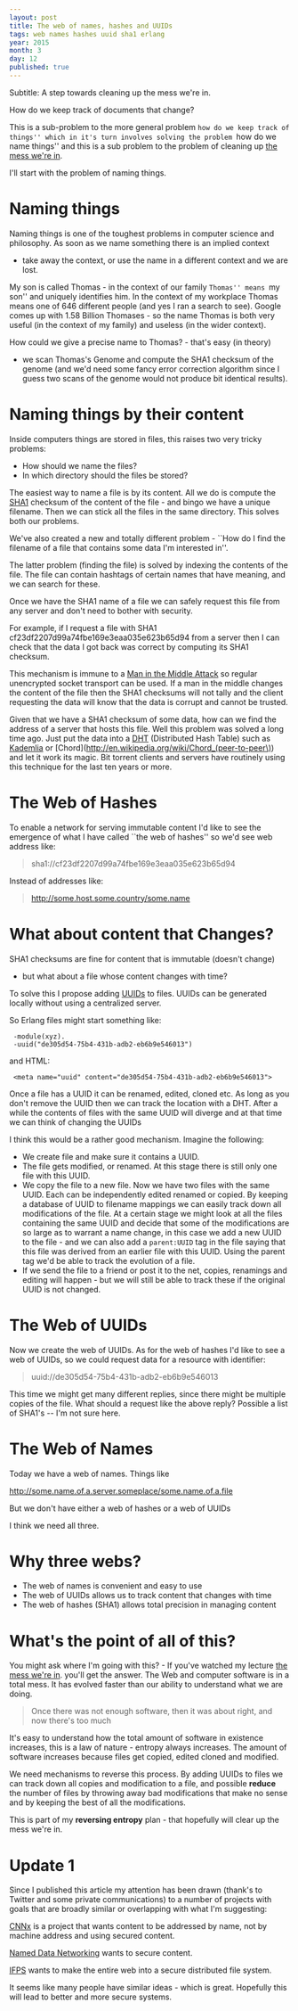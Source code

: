 ```yaml
---
layout: post
title: The web of names, hashes and UUIDs
tags: web names hashes uuid sha1 erlang
year: 2015
month: 3
day: 12
published: true
---
```


Subtitle: A step towards cleaning up the mess we're in.

How do we keep track of documents that change?

This is a sub-problem to the more general problem ``how do we keep
track of things'' which in it's turn involves solving the problem
``how do we name things'' and this is a sub problem to the problem of
cleaning up [the mess we're
in](https://www.youtube.com/watch?v=lKXe3HUG2l4).

I'll start with the problem of naming things.

# Naming things

Naming things is one of the toughest problems in computer science and
philosophy.  As soon as we name something there is an implied context
- take away the context, or use the name in a different context and we
are lost.

My son is called Thomas - in the context of our family ``Thomas'' means
``my son'' and uniquely identifies him. In the context of my workplace
Thomas means one of 646 different people (and yes I ran a search to
see). Google comes up with 1.58 Billion Thomases - so the name Thomas
is both very useful (in the context of my family) and useless (in the
wider context).

How could we give a precise name to Thomas? - that's easy (in theory)
- we scan Thomas's Genome and compute the SHA1 checksum of the genome
(and we'd need some fancy error correction algorithm since I guess two
scans of the genome would not produce bit identical results).

# Naming things by their content

Inside computers things are stored in files, this raises two
very tricky problems:

* How should we name the files?
* In which directory should the files be stored?

The easiest way to name a file is by its content.
All we do is compute the [SHA1](http://en.wikipedia.org/wiki/SHA-1)
checksum of the content of the file - and bingo we have
a unique filename. Then we can stick all the files in the same
directory. This solves both our problems.

We've also created a new and totally different problem - ``How do I
find the filename of a file that contains some data I'm interested
in''.

The latter problem (finding the file) is solved by indexing the
contents of the file. The file can contain hashtags of certain names
that have meaning, and we can search for these.

Once we have the SHA1 name of a file we can safely request this file
from any server and don't need to bother with security.

For example, if I request a file with SHA1
cf23df2207d99a74fbe169e3eaa035e623b65d94 from a server then I can
check that the data I got back was correct by computing its SHA1
checksum.

This mechanism is immune to a [Man in the Middle
Attack](http://en.wikipedia.org/wiki/Man-in-the-middle_attack) so
regular unencrypted socket transport can be used.  If a man in the
middle changes the content of the file then the SHA1 checksums will
not tally and the client requesting the data will know that the data
is corrupt and cannot be trusted.

Given that we have a SHA1 checksum of some data, how can we find the
address of a server that hosts this file. Well this problem was solved
a long time ago. Just put the data into a
[DHT](http://en.wikipedia.org/wiki/Distributed_hash_table)
(Distributed Hash Table) such as
[Kademlia](http://en.wikipedia.org/wiki/Kademlia) or
[Chord](http://en.wikipedia.org/wiki/Chord_(peer-to-peer\))
and let it work its magic. Bit torrent
clients and servers have routinely using this technique for the last
ten years or more.

# The Web of Hashes

To enable a network for serving immutable content I'd like to see the
emergence of what I have called ``the web of hashes'' so we'd see web
address like:

> sha1://cf23df2207d99a74fbe169e3eaa035e623b65d94

Instead of addresses like:

> http://some.host.some.country/some.name


# What about content that Changes?

SHA1 checksums are fine for content that is immutable (doesn't change)
- but what about a file whose content changes with time?

To solve this I propose adding 
[UUIDs](http://en.wikipedia.org/wiki/Universally_unique_identifier) to
files.  UUIDs can be generated locally without using a centralized
server.

So Erlang files might start something like:
     
     -module(xyz).
     -uuid("de305d54-75b4-431b-adb2-eb6b9e546013")
   
  and HTML: 

     <meta name="uuid" content="de305d54-75b4-431b-adb2-eb6b9e546013">

Once a file has a UUID it can be renamed, edited, cloned etc. As
long as you don't remove the UUID then we can track the location
with a DHT. After a while the contents of files with the same UUID
will diverge and at that time we can think of changing the UUIDs

I think this would be a rather good mechanism. Imagine the following:

+ We create file and make sure it contains a UUID.
+ The file gets modified, or renamed. At this stage there is still only one file
  with this UUID.
+ We copy the file to a new file. Now we have two files with the same UUID. Each can be
  independently edited renamed or copied. By keeping a database of UUID to filename
  mappings we can easily track down all modifications of the file. At a certain stage
  we might look at all the files containing the same UUID and decide that some of the
  modifications are so large as to warrant a name change, in this case we add a new UUID
  to the
  file - and we can also add a `parent:UUID` tag in the file saying that this file
  was derived from an earlier file with this UUID. Using the parent tag we'd be able
  to track the evolution of a file.
+ If we send the file to a friend or post it to the net, copies, renamings
  and editing will
  happen - but we will still be able to track these if the original UUID is not changed.

# The Web of UUIDs

Now we create the web of UUIDs. As for the web of hashes I'd like to
see a web of UUIDs, so we could request data for a resource with identifier:

> uuid://de305d54-75b4-431b-adb2-eb6b9e546013 

This time we might get many different replies, since there might be
multiple copies of the file.  What should a request like the above
reply? Possible a list of SHA1's -- I'm not sure here.

# The Web of Names

Today we have a web of names. Things like

   http://some.name.of.a.server.someplace/some.name.of.a.file

But we don't have either a web of hashes or a web of UUIDs

I think we need all three.

# Why three webs?

+ The web of names is convenient and easy to use
+ The web of UUIDs allows us to track content that changes with time
+ The web of hashes (SHA1) allows total precision in managing content

# What's the point of all of this?

You might ask where I'm going with this? - If you've watched my lecture
[the mess we're
in](https://www.youtube.com/watch?v=lKXe3HUG2l4).
you'll get the answer. The Web and computer software is in a total mess.
It has evolved faster than our ability to understand what we are doing.

> Once there was not enough software, then it was about right, and now there's too much

It's easy to understand how the total amount of software in existence
increases, this is a law of nature - entropy always increases. The
amount of software increases because files get copied, edited
cloned and modified.

We need mechanisms to reverse this process. By adding UUIDs to files
we can track down all copies and modification to a file, and possible
__reduce__ the number of files by throwing away bad modifications
that make no sense and by keeping the best of all the modifications.

This is part of my __reversing entropy__ plan - that hopefully will
clear up the mess we're in.
 
# Update 1

Since I published this article my attention has been drawn
(thank's to Twitter and some private communications)  to a number of
projects with goals that are broadly similar or overlapping with what
I'm suggesting:

[CNNx](http://www.ccnx.org/what-is-ccn/) is a project that wants
content to be addressed by name, not by machine address and using
secured content.

[Named Data Networking](http://named-data.net/project/) wants to 
secure content.

[IFPS](http://ipfs.io) wants to make the entire web into a secure
distributed file system.

It seems like many people have similar ideas - which is
great. Hopefully this will lead to better and more secure systems.





 
